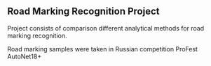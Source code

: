 ## Road Marking Recognition Project
Project consists of comparison different analytical methods for road marking recognition.

Road marking samples were taken in Russian competition ProFest AutoNet18+ 


